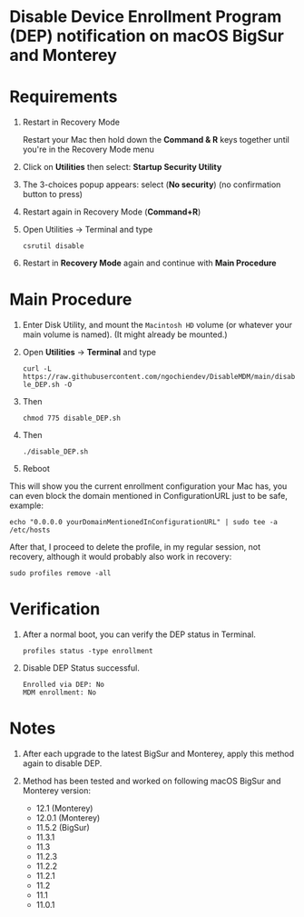 # Disable Device Enrollment Program (DEP) notification on macOS BigSur and Monterey

# Requirements

1.	Restart in Recovery Mode 

	Restart your Mac then hold down the **Command & R** keys together until you're in the Recovery Mode menu

2.	Click on **Utilities** then select: **Startup Security Utility**

3.	The 3-choices popup appears: select (**No security**) (no confirmation button to press)

4.	Restart again in Recovery Mode (**Command+R**)
5. Open Utilities → Terminal and type

	`csrutil disable`
	
6. Restart in **Recovery Mode** again and continue with **Main Procedure**

# Main Procedure

1. Enter Disk Utility, and mount the `Macintosh HD` volume (or whatever your main volume is named).  (It might already be mounted.)

2. Open **Utilities** → **Terminal** and type

	`curl -L https://raw.githubusercontent.com/ngochiendev/DisableMDM/main/disable_DEP.sh -O`

3. Then

	`chmod 775 disable_DEP.sh`

4. Then

	`./disable_DEP.sh`

5. Reboot

This will show you the current enrollment configuration your Mac has, you can even block the domain mentioned in ConfigurationURL just to be safe, example:

`echo "0.0.0.0 yourDomainMentionedInConfigurationURL" | sudo tee -a /etc/hosts`

After that, I proceed to delete the profile, in my regular session, not recovery, although it would probably also work in recovery:

`sudo profiles remove -all`

# Verification

1. After a normal boot, you can verify the DEP status in Terminal.

	`profiles status -type enrollment
	`	

2. Disable DEP Status successful.

	```
	Enrolled via DEP: No
	MDM enrollment: No
	```
	
# Notes
1. After each upgrade to the latest BigSur and Monterey, apply this method again to disable DEP.

2. Method has been tested and worked on following macOS BigSur and Monterey version:
	
	* 12.1 (Monterey)
	* 12.0.1 (Monterey)
	* 11.5.2 (BigSur)
	* 11.3.1
	* 11.3
	* 11.2.3 
	* 11.2.2 
	* 11.2.1 
	* 11.2
	* 11.1
	* 11.0.1
